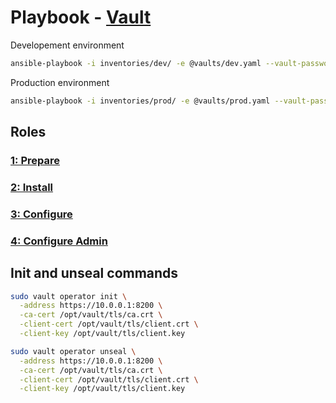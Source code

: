 # Playbook - [Vault](.)

Developement environment

```sh
ansible-playbook -i inventories/dev/ -e @vaults/dev.yaml --vault-password-file=.dev_ansible_vault_pass playbooks/vault/vault.yaml
```

Production environment

```sh
ansible-playbook -i inventories/prod/ -e @vaults/prod.yaml --vault-password-file=.prod_ansible_vault_pass playbooks/vault/vault.yaml
```

## Roles

### [1: Prepare](./prepare/)

### [2: Install](./install/)

### [3: Configure](./configure/)

### [4: Configure Admin](./configure_admin/)

## Init and unseal commands

```sh
sudo vault operator init \
  -address https://10.0.0.1:8200 \
  -ca-cert /opt/vault/tls/ca.crt \
  -client-cert /opt/vault/tls/client.crt \
  -client-key /opt/vault/tls/client.key

sudo vault operator unseal \
  -address https://10.0.0.1:8200 \
  -ca-cert /opt/vault/tls/ca.crt \
  -client-cert /opt/vault/tls/client.crt \
  -client-key /opt/vault/tls/client.key
```
